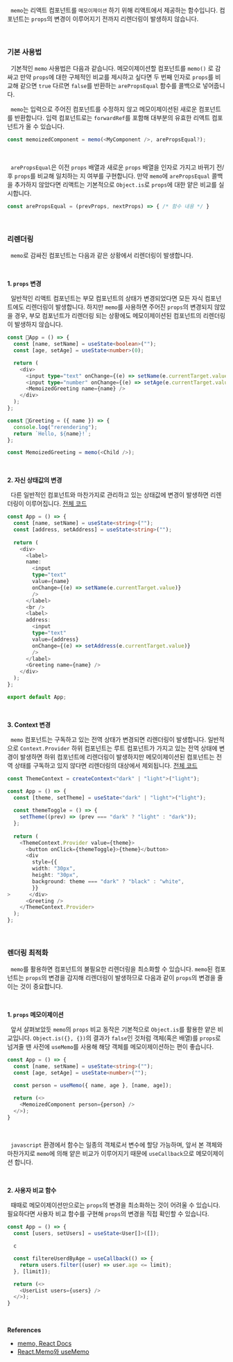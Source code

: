 
&nbsp;&nbsp;`memo`는 리액트 컴포넌트를 `메모이제이션` 하기 위해 리액트에서 제공하는 함수입니다. 컴포넌트는 `props`의 변경이 이루어지기 전까지 리렌더링이 발생하지 않습니다.

<br>

### 기본 사용법

&nbsp;&nbsp;기본적인 `memo` 사용법은 다음과 같습니다. 메모이제이션할 컴포넌트를 `memo()` 로 감싸고 만약 `props`에 대한 구체적인 비교를 제시하고 싶다면 두 번째 인자로 `props`를 비교해 같으면 `true` 다르면 `false`를 반환하는 `arePropsEqual` 함수를 콜백으로 넣어줍니다.

&nbsp;&nbsp;`memo`는 입력으로 주어진 컴포넌트를 수정하지 않고 메모이제이션된 새로운 컴포넌트를 반환합니다. 입력 컴포넌트로는 `forwardRef`를 포함해 대부분의 유효한 리액트 컴포넌트가 올 수 있습니다.

```javascript
const memoizedComponent = memo(<MyComponent />, arePropsEqual?);
```

<br>

&nbsp;&nbsp;`arePropsEqual`은 이전 `props` 배열과 새로운 `props` 배열을 인자로 가지고 바뀌기 전/후 `props`를 비교해 일치하는 지 여부를 구현합니다. 만약 `memo`에 `arePropsEqual` 콜백을 추가하지 않았다면 리액트는 기본적으로 `Object.is`로 `props`에 대한 얕은 비교를 실시합니다.

```javascript
const arePropsEqual = (prevProps, nextProps) => { /* 함수 내용 */ }
```

<br>

### 리렌더링

&nbsp;&nbsp;`memo`로 감싸진 컴포넌트는 다음과 같은 상황에서 리렌더링이 발생합니다.

<br>

**1. `props` 변경**

&nbsp;&nbsp;일반적인 리액트 컴포넌트는 부모 컴포넌트의 상태가 변경되었다면 모든 자식 컴포넌트에도 리렌더링이 발생합니다. 하지만 `memo`를 사용하면 주어진 `props`의 변경되지 않았을 경우, 부모 컴포넌트가 리렌더링 되는 상황에도 메모이제이션된 컴포넌트의 리렌더링이 발생하지 않습니다.

```ts
const App = () => {
  const [name, setName] = useState<boolean>("");
  const [age, setAge] = useState<number>(0);

  return (
    <div>
      <input type="text" onChange={(e) => setName(e.currentTarget.value)} />
      <input type="number" onChange={(e) => setAge(e.currentTarget.value)} minValue="1" />
      <MemoizedGreeting name={name} />
    </div>
  );
};

const Greeting = ({ name }) => {
  console.log("rerendering");
  return `Hello, ${name}!`;
};

const MemoizedGreeting = memo(<Child />);
```

<br>

**2. 자신 상태값의 변경**

&nbsp;&nbsp;다른 일반적인 컴포넌트와 마찬가지로 관리하고 있는 상태값에 변경이 발생하면 리렌더링이 이루어집니다. [전체 코드](https://codesandbox.io/p/devbox/react-memo-kltjp5?file=%2Fsrc%2FApp.tsx%3A1%2C1-71%2C1)

```ts
const App = () => {
  const [name, setName] = useState<string>("");
  const [address, setAddress] = useState<string>("");
    
  return (
    <div>
      <label>
      name:
        <input
        type="text"
        value={name}
        onChange={(e) => setName(e.currentTarget.value)}
        />
      </label>
      <br />
      <label>
      address:
        <input
        type="text"
        value={address}
        onChange={(e) => setAddress(e.currentTarget.value)}
        />
      </label>
      <Greeting name={name} />
    </div>
  );
};

export default App;
```


<br>

**3. Context 변경**

&nbsp;&nbsp;`memo` 컴포넌트는 구독하고 있는 전역 상태가 변경되면 리렌더링이 발생합니다. 일반적으로 `Context.Provider` 하위 컴포넌트는 루트 컴포넌트가 가지고 있는 전역 상태에 변경이 발생하면 하위 컴포넌트에 리렌더링이 발생하지만 메모이제이션된 컴포넌트는 전역 상태를 구독하고 있지 않다면 리렌더링의 대상에서 제외됩니다. [전체 코드](https://codesandbox.io/p/devbox/react-memo-context-d9qf6s?file=%2Fsrc%2FApp.tsx%3A25%2C3)

```ts
const ThemeContext = createContext<"dark" | "light">("light");

const App = () => {
  const [theme, setTheme] = useState<"dark" | "light">("light");
  
  const themeToggle = () => {
    setTheme((prev) => (prev === "dark" ? "light" : "dark"));
  };
  
  return (
    <ThemeContext.Provider value={theme}>
      <button onClick={themeToggle}>{theme}</button>
      <div
        style={{
        width: "30px",
        height: "30px",
        background: theme === "dark" ? "black" : "white",
        }}
>      </div>
      <Greeting />
    </ThemeContext.Provider>
  );
};
```

<br>

### 렌더링 최적화

  &nbsp;&nbsp;`memo`를 활용하면 컴포넌트의 불필요한 리렌더링을 최소화할 수 있습니다. `memo`된 컴포넌트는 `props`의 변경을 감지해 리렌더링이 발생하므로 다음과 같이 `props`의 변경을 줄이는 것이 중요합니다.

<br>

**1. `props` 메모이제이션**

&nbsp;&nbsp;앞서 살펴보았듯 `memo`의 `props` 비교 동작은 기본적으로 `Object.is`를 활용한 얕은 비교입니다. `Object.is({}, {})`의 결과가 `false`인 것처럼 객체(혹은 배열)를 `props`로 넘겨줄 땐 사전에 `useMemo`를 사용해 해당 객체를 메모이제이션하는 편이 좋습니다.


```ts
const App = () => {
  const [name, setName] = useState<string>("");
  const [age, setAge] = useState<number>("");

  const person = useMemo({ name, age }, [name, age]);

  return (<>
    <MemoizedComponent person={person} />
  </>);
}
```

<br>

&nbsp;&nbsp;`javascript` 환경에서 함수는 일종의 객체로서 변수에 할당 가능하며, 앞서 본 객체와 마찬가지로 `memo`에 의해 얕은 비교가 이루어지기 때문에 `useCallback`으로 메모이제이션 합니다.

<br>

**2. 사용자 비교 함수**

&nbsp;&nbsp;때때로 메모이제이션만으로는 `props`의 변경을 최소화하는 것이 어려울 수 있습니다. 필요하다면 사용자 비교 함수를 구현해 `props`의 변경을 직접 확인할 수 있습니다.

```ts
const App = () => {
  const [users, setUsers] = useState<User[]>([]);

  c

  const filtereUserdByAge = useCallback(() => {
    return users.filter((user) => user.age <= limit);
  }, [limit]);

  return (<>
    <UserList users={users} />
  </>);
}
```

<br>

**References**
- [memo, React Docs](https://ko.react.dev/reference/react/memo)
- [React.Memo와 useMemo](https://velog.io/@integer/React.memo%EC%99%80-useMemo)